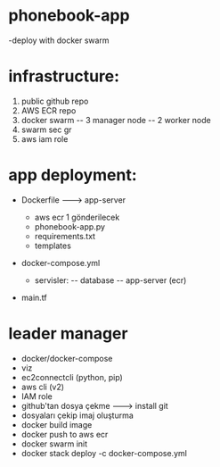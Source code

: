 # phonebook-app
-deploy with docker swarm

# infrastructure:
1. public github repo
2. AWS ECR repo
3. docker swarm
   -- 3 manager node
   -- 2 worker node
4. swarm sec gr
5. aws iam role

# app deployment:

* Dockerfile ---> app-server
  - aws ecr 1 gönderilecek
  - phonebook-app.py
  - requirements.txt
  - templates

* docker-compose.yml
  - servisler:
    -- database
    -- app-server (ecr)

* main.tf

# leader manager
- docker/docker-compose
- viz
- ec2connectcli (python, pip)
- aws cli (v2)
- IAM role
- github'tan dosya çekme ---> install git
- dosyaları çekip imaj oluşturma
- docker build image
- docker push to aws ecr
- docker swarm init
- docker stack deploy -c docker-compose.yml